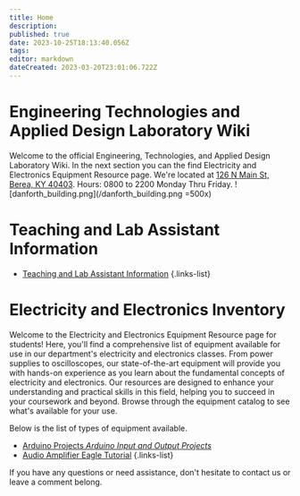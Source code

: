 ```yaml
---
title: Home
description: 
published: true
date: 2023-10-25T18:13:40.056Z
tags: 
editor: markdown
dateCreated: 2023-03-20T23:01:06.722Z
---
```


# Engineering Technologies and Applied Design Laboratory Wiki
Welcome to the official Engineering, Technologies, and Applied Design Laboratory Wiki. In the next section you can the find Electricity and Electronics Equipment Resource page. 
We're located at [126 N Main St, Berea, KY 40403](https://maps.app.goo.gl/LdMhJzirXrv1xQUf8). 
Hours: 0800 to 2200 Monday Thru Friday.
![danforth_building.png](/danforth_building.png =500x)
# Teaching and Lab Assistant Information
- [Teaching and Lab Assistant Information](home/TA_Info)
{.links-list}
# Electricity and Electronics Inventory
Welcome to the Electricity and Electronics Equipment Resource page for students! Here, you'll find a comprehensive list of equipment available for use in our department's electricity and electronics classes. From power supplies to oscilloscopes, our state-of-the-art equipment will provide you with hands-on experience as you learn about the fundamental concepts of electricity and electronics. Our resources are designed to enhance your understanding and practical skills in this field, helping you to succeed in your coursework and beyond. Browse through the equipment catalog to see what's available for your use. 

Below is the list of types of equipment available.
- [Arduino Projects *Arduino Input and Output Projects*](home/Arduino_page)
- [Audio Amplifier Eagle Tutorial](home/output/audioamplifiereagletutorial)
{.links-list}

If you have any questions or need assistance, don't hesitate to contact us or leave a comment belong.